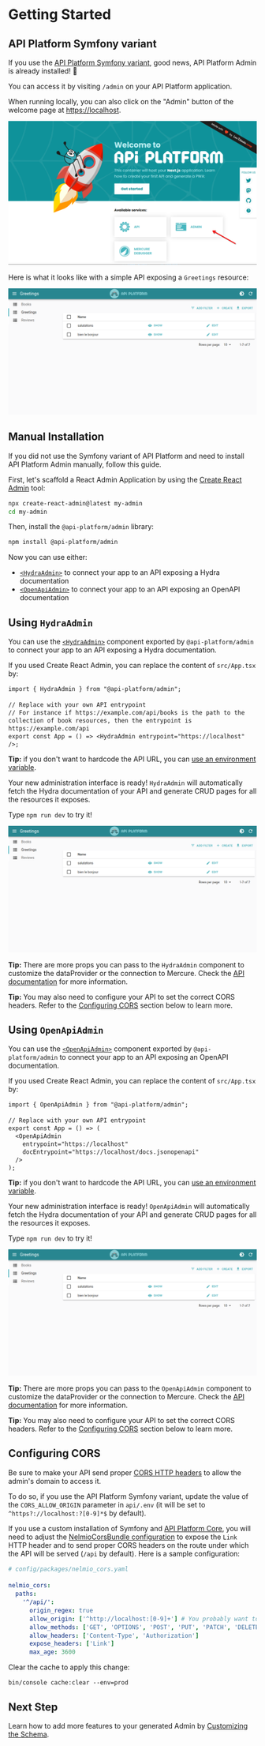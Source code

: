 # Getting Started

## API Platform Symfony variant

If you use the [API Platform Symfony variant](../symfony/), good news, API Platform Admin is already installed! 🎉

You can access it by visiting `/admin` on your API Platform application.

When running locally, you can also click on the "Admin" button of the welcome page at [https://localhost](https://localhost).

![API Platform welcome page](./images/api-platform-welcome-page.png)

Here is what it looks like with a simple API exposing a `Greetings` resource:

![Basic admin with the Greetings resource](./images/basic-admin-greetings.png)

## Manual Installation

If you did not use the Symfony variant of API Platform and need to install API Platform Admin manually, follow this guide.

First, let's scaffold a React Admin Application by using the [Create React Admin](https://marmelab.com/react-admin/CreateReactAdmin.html) tool:

```bash
npx create-react-admin@latest my-admin
cd my-admin
```

Then, install the `@api-platform/admin` library:

```bash
npm install @api-platform/admin
```

Now you can use either:

- [`<HydraAdmin>`](./getting-started.md#using-hydraadmin) to connect your app to an API exposing a Hydra documentation
- [`<OpenApiAdmin>`](./getting-started.md#using-openapiadmin) to connect your app to an API exposing an OpenAPI documentation

## Using `HydraAdmin`

You can use the [`<HydraAdmin>`](./components.md#hydraadmin) component exported by `@api-platform/admin` to connect your app to an API exposing a Hydra documentation.

If you used Create React Admin, you can replace the content of `src/App.tsx` by:

```tsx
import { HydraAdmin } from "@api-platform/admin";

// Replace with your own API entrypoint
// For instance if https://example.com/api/books is the path to the collection of book resources, then the entrypoint is https://example.com/api
export const App = () => <HydraAdmin entrypoint="https://localhost" />;
```

**Tip:** if you don't want to hardcode the API URL, you can [use an environment variable](https://vite.dev/guide/env-and-mode).

Your new administration interface is ready! `HydraAdmin` will automatically fetch the Hydra documentation of your API and generate CRUD pages for all the resources it exposes.

Type `npm run dev` to try it!

![Basic admin with the Greetings resource](./images/basic-admin-greetings.png)

**Tip:** There are more props you can pass to the `HydraAdmin` component to customize the dataProvider or the connection to Mercure. Check the [API documentation](./components.md#hydraadmin) for more information.

**Tip:** You may also need to configure your API to set the correct CORS headers. Refer to the [Configuring CORS](./getting-started.md#configuring-cors) section below to learn more.

## Using `OpenApiAdmin`

You can use the [`<OpenApiAdmin>`](./components.md#openapiadmin) component exported by `@api-platform/admin` to connect your app to an API exposing an OpenAPI documentation.

If you used Create React Admin, you can replace the content of `src/App.tsx` by:

```tsx
import { OpenApiAdmin } from "@api-platform/admin";

// Replace with your own API entrypoint
export const App = () => (
  <OpenApiAdmin
    entrypoint="https://localhost"
    docEntrypoint="https://localhost/docs.jsonopenapi"
  />
);
```

**Tip:** if you don't want to hardcode the API URL, you can [use an environment variable](https://vite.dev/guide/env-and-mode).

Your new administration interface is ready! `OpenApiAdmin` will automatically fetch the Hydra documentation of your API and generate CRUD pages for all the resources it exposes.

Type `npm run dev` to try it!

![Basic admin with the Greetings resource](./images/basic-admin-greetings.png)

**Tip:** There are more props you can pass to the `OpenApiAdmin` component to customize the dataProvider or the connection to Mercure. Check the [API documentation](./components.md#openapiadmin) for more information.

**Tip:** You may also need to configure your API to set the correct CORS headers. Refer to the [Configuring CORS](./getting-started.md#configuring-cors) section below to learn more.

## Configuring CORS

Be sure to make your API send proper [CORS HTTP headers](https://developer.mozilla.org/en-US/docs/Web/HTTP/CORS) to allow
the admin's domain to access it.

To do so, if you use the API Platform Symfony variant, update the value of the `CORS_ALLOW_ORIGIN` parameter in `api/.env` (it will be set to `^https?://localhost:?[0-9]*$`
by default).

If you use a custom installation of Symfony and [API Platform Core](../core/), you will need to adjust the [NelmioCorsBundle configuration](https://github.com/nelmio/NelmioCorsBundle#configuration) to expose the `Link` HTTP header and to send proper CORS headers on the route under which the API will be served (`/api` by default).
Here is a sample configuration:

```yaml
# config/packages/nelmio_cors.yaml

nelmio_cors:
  paths:
    '^/api/':
      origin_regex: true
      allow_origin: ['^http://localhost:[0-9]+'] # You probably want to change this regex to match your real domain
      allow_methods: ['GET', 'OPTIONS', 'POST', 'PUT', 'PATCH', 'DELETE']
      allow_headers: ['Content-Type', 'Authorization']
      expose_headers: ['Link']
      max_age: 3600
```

Clear the cache to apply this change:

```console
bin/console cache:clear --env=prod
```

## Next Step

Learn how to add more features to your generated Admin by [Customizing the Schema](./schema.md).